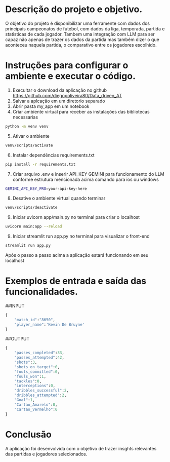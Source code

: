# Descrição do projeto e objetivo.
O objetivo do projeto é disponibilizar uma ferramente com dados dos principais campeonatos de futebol, com dados da liga, temporada, partida e statisticas de cada jogador. 
Tambem uma integração com LLM para ser capaz não apenas de trazer os dados da partida mas também dizer o que aconteceu naquela partida, o comparativo entre os jogadores escolhido. 

# Instruções para configurar o ambiente e executar o código.
1. Execultar o download da aplicação no github https://github.com/diegopoliveira80/Data_driven_AT
2. Salvar a aplcação em um diretorio separado
3. Abrir pasta my_app em um notebook
4. Criar ambiente virtual para receber as instalações das bibliotecas necessarias
```bash
python -m venv venv
```

5. Ativar o ambiente
```bash
venv/scripts/activate
```

6. Instalar dependências requirements.txt
```bash
pip install -r requirements.txt
```

7. Criar arquivo .env e inserir API_KEY GEMINI para funcionamento do LLM conforme estrutura mencionada acima
comando para ios ou windows
```bash
GEMINI_API_KEY_PRO=your-api-key-here
```

8. Desative o ambiente virtual quando terminar
```bash
venv/scripts/deactivate
```

9. Iniciar uvicorn app/main.py no terminal para criar o localhost
```bash
uvicorn main:app --reload
```


9. Iniciar streamlit run app.py no terminal para visualizar o front-end
```bash
streamlit run app.py
```

Após o passo a passo acima a aplicação estará funcionando em seu localhost

# Exemplos de entrada e saída das funcionalidades.

##INPUT
```python
{   
    "match_id":"8650",
    "player_name":'Kevin De Bruyne'
}
```

##OUTPUT
```python
{
    "passes_completed":33,
    "passes_attempted":42,
    "shots":3,
    "shots_on_target":0,
    "fouls_committed":0,
    "fouls_won":1,
    "tackles":0,
    "interceptions":0,
    "dribbles_successful":2,
    "dribbles_attempted":2,
    "Goal":1,
    "Cartao_Amarelo":0,
    "Cartao_Vermelho":0
}
```

# Conclusão
A aplicação foi desenvolvida com o objetivo de trazer insghts relevantes das partidas e jogadores selecionados.